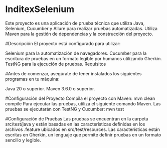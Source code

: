 # InditexSelenium

Este proyecto es una aplicación de prueba técnica que utiliza Java, Selenium, Cucumber y Allure para realizar pruebas automatizadas. Utiliza Maven para la gestión de dependencias y la construcción del proyecto.

#Descripción
El proyecto está configurado para utilizar:

Selenium para la automatización de navegadores.
Cucumber para la escritura de pruebas en un formato legible por humanos utilizando Gherkin.
TestNG para la ejecución de pruebas.
Requisitos

#Antes de comenzar, 
asegúrate de tener instalados los siguientes programas en tu máquina:

Java 20 o superior.
Maven 3.6.0 o superior.

#Configuración del Proyecto
Compila el proyecto con Maven: mvn clean compile
Para ejecutar las pruebas, utiliza el siguiente comando Maven. Las pruebas se ejecutarán con TestNG y Cucumber: mvn test

#Configuración de Pruebas
Las pruebas se encuentran en la carpeta src/test/java y están basadas en las características definidas en los archivos .feature ubicados en src/test/resources. Las características están escritas en Gherkin, un lenguaje que permite definir pruebas en un formato sencillo y legible.

